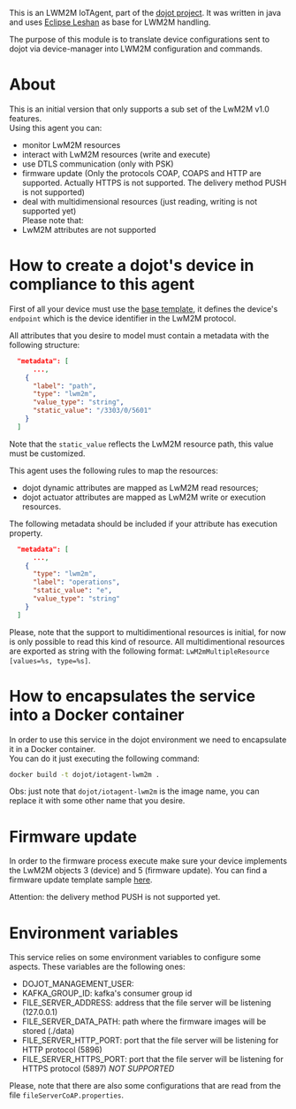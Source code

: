 This is an LWM2M IoTAgent, part of the [dojot project](http://dojotdocs.readthedocs.io).
It was written in java and uses [Eclipse Leshan](https://www.eclipse.org/leshan/) as base for LWM2M handling.

The purpose of this module is to translate device configurations sent to dojot via device-manager
into LWM2M configuration and commands.

# About

This is an initial version that only supports a sub set of the LwM2M v1.0 features.<br>
Using this agent you can:
- monitor LwM2M resources
- interact with LwM2M resources (write and execute)
- use DTLS communication (only with PSK)
- firmware update (Only the protocols COAP, COAPS and HTTP are supported. 
Actually HTTPS is not supported. The delivery method PUSH is not supported)
- deal with multidimensional resources (just reading, writing is not supported yet)<br>
Please note that:
- LwM2M attributes are not supported

# How to create a dojot's device in compliance to this agent

First of all your device must use the [base template](client/template_lwm2m.json),
it defines the device's `endpoint` which is the device identifier in the LwM2M protocol.<br>

All attributes that you desire to model must contain a metadata with the following
structure:
```json
  "metadata": [
      ...,
    {
      "label": "path",
      "type": "lwm2m",
      "value_type": "string",
      "static_value": "/3303/0/5601"
    }
  ]
```
Note that the `static_value` reflects the LwM2M resource path, this value must
be customized.

This agent uses the following rules to map the resources:
- dojot dynamic attributes are mapped as LwM2M read resources;
- dojot actuator attributes are mapped as LwM2M write or execution resources.

The following metadata should be included if your attribute has execution property.
```json
  "metadata": [
      ...,
    {
      "type": "lwm2m",
      "label": "operations",
      "static_value": "e",
      "value_type": "string"
    }
  ]
```

Please, note that the support to multidimentional resources is initial, for now
is only possible to read this kind of resource. All multidimentional resources are
exported as string with the following format: `LwM2mMultipleResource [values=%s, type=%s]`.

# How to encapsulates the service into a Docker container

In order to use this service in the dojot environment we need to encapsulate it
in a Docker container.<br>
You can do it just executing the following command:
```sh
docker build -t dojot/iotagent-lwm2m .
```
Obs: just note that `dojot/iotagent-lwm2m` is the image name, you can replace it
with some other name that you desire.

# Firmware update

In order to the firmware process execute make sure your device implements the
LwM2M objects 3 (device) and 5 (firmware update).
You can find a firmware update template sample [here](client/firmware_update.json).

Attention: the delivery method PUSH is not supported yet.

# Environment variables

This service relies on some environment variables to configure some aspects.
These variables are the following ones:
  - DOJOT_MANAGEMENT_USER:
  - KAFKA_GROUP_ID: kafka's consumer group id
  - FILE_SERVER_ADDRESS: address that the file server will be listening (127.0.0.1)
  - FILE_SERVER_DATA_PATH: path where the firmware images will be stored (./data)
  - FILE_SERVER_HTTP_PORT: port that the file server will be listening for HTTP protocol (5896)
  - FILE_SERVER_HTTPS_PORT: port that the file server will be listening for HTTPS protocol (5897) *NOT SUPPORTED*

Please, note that there are also some configurations that are read from the file `fileServerCoAP.properties`.
